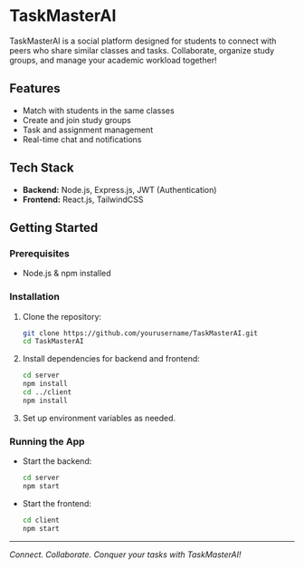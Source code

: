 # TaskMasterAI

TaskMasterAI is a social platform designed for students to connect with peers who share similar classes and tasks. Collaborate, organize study groups, and manage your academic workload together!

## Features

- Match with students in the same classes
- Create and join study groups
- Task and assignment management
- Real-time chat and notifications

## Tech Stack

- **Backend:** Node.js, Express.js, JWT (Authentication)
- **Frontend:** React.js, TailwindCSS

## Getting Started

### Prerequisites

- Node.js & npm installed

### Installation

1. Clone the repository:
    ```bash
    git clone https://github.com/yourusername/TaskMasterAI.git
    cd TaskMasterAI
    ```
2. Install dependencies for backend and frontend:
    ```bash
    cd server
    npm install
    cd ../client
    npm install
    ```
3. Set up environment variables as needed.

### Running the App

- Start the backend:
  ```bash
  cd server
  npm start
  ```
- Start the frontend:
  ```bash
  cd client
  npm start
  ```

---
*Connect. Collaborate. Conquer your tasks with TaskMasterAI!*